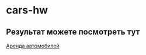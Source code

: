 # cars-hw

## Результат можете посмотреть тут 
[Аренда автомобилей](https://zhelezkovev.github.io/cars-hw/)
